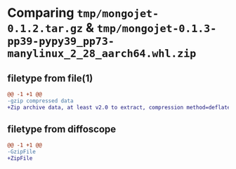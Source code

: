 # Comparing `tmp/mongojet-0.1.2.tar.gz` & `tmp/mongojet-0.1.3-pp39-pypy39_pp73-manylinux_2_28_aarch64.whl.zip`

## filetype from file(1)

```diff
@@ -1 +1 @@
-gzip compressed data
+Zip archive data, at least v2.0 to extract, compression method=deflate
```

## filetype from diffoscope

```diff
@@ -1 +1 @@
-GzipFile
+ZipFile
```

